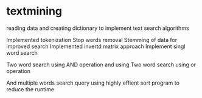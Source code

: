 # textmining
reading data and creating dictionary to implement text search algorithms

Implemented tokenization
Stop words removal 
Stemming of data for improved search 
Implemented invertd matrix approach
Implement singl word search

Two word search using AND operation and using 
Two word search using or operation

And multiple words search query using highly effient sort program to reduce the runtime
